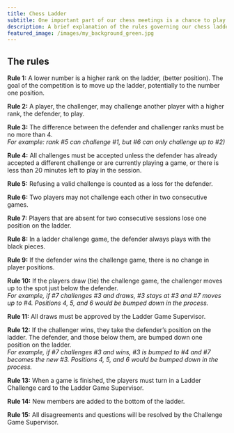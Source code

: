 ```yaml
---
title: Chess Ladder
subtitle: One important part of our chess meetings is a chance to play competitive face-to-face games with each other. To add a little more interest, we have an ongoing chess ladder competition. The rules governing this activity are detailed below.
description: A brief explanation of the rules governing our chess ladder.
featured_image: /images/my_background_green.jpg
---
```


## The rules

**Rule 1:** A lower number is a higher rank on the ladder, (better position). The goal of the competition is to move up the ladder, potentially to the number one position.

**Rule 2:** A player, the challenger, may challenge another player with a higher rank, the defender, to play.

**Rule 3:** The difference between the defender and challenger ranks must be no more than 4. <br /> _For example: rank #5 can challenge #1, but #6 can only challenge up to #2)_

**Rule 4:** All challenges must be accepted unless the defender has already accepted a different challenge or are currently playing a game, or there is less than 20 minutes left to play in the session.

**Rule 5:** Refusing a valid challenge is counted as a loss for the defender.

**Rule 6:** Two players may not challenge each other in two consecutive games.

**Rule 7:** Players that are absent for two consecutive sessions lose one position on the ladder.

**Rule 8:** In a ladder challenge game, the defender always plays with the black pieces.

**Rule 9:** If the defender wins the challenge game, there is no change in player positions.

**Rule 10:** If the players draw (tie) the challenge game, the challenger moves up to the spot just below the defender.<br /> _For example, if #7 challenges #3 and draws, #3 stays at #3 and #7 moves up to #4. Positions 4, 5, and 6 would be bumped down in the process._

**Rule 11:** All draws must be approved by the Ladder Game Supervisor.

**Rule 12:** If the challenger wins, they take the defender’s position on the ladder. The defender, and those below them, are bumped down one position on the ladder. <br /> _For example, if #7 challenges #3 and wins, #3 is bumped to #4 and #7 becomes the new #3. Positions 4, 5, and 6 would be bumped down in the process._

**Rule 13:** When a game is finished, the players must turn in a Ladder Challenge card to the Ladder Game Supervisor.

**Rule 14:** New members are added to the bottom of the ladder.

**Rule 15:** All disagreements and questions will be resolved by the Challenge Game Supervisor.
